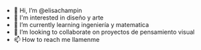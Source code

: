 - 👋 Hi, I’m @elisachampin
- 👀 I'm interested in diseño y arte
- 🌱 I’m currently learning ingeniería y matematica
- 💞️ I’m looking to collaborate on proyectos de pensamiento visual
- 📫 How to reach me llamenme

<!---
elisachampin/elisachampin is a ✨ special ✨ repository because its `README.md` (this file) appears on your GitHub profile.
You can click the Preview link to take a look at your changes.
--->
